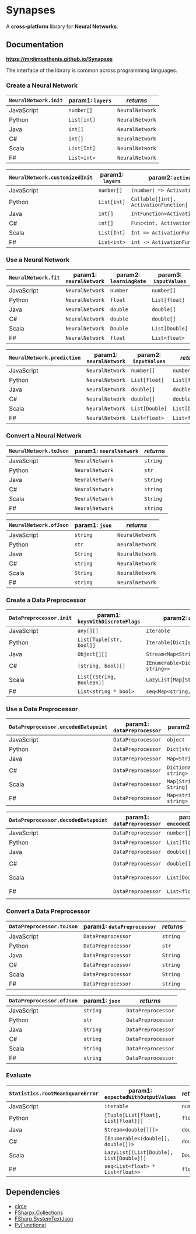 # Synapses

A **cross-platform** library for **Neural Networks**.

## Documentation

**https://mrdimosthenis.github.io/Synapses**

The interface of the library is common across programming languages.

### Create a Neural Network

`NeuralNetwork.init` | param1: `layers` | _returns_
---                  | ---              | ---
JavaScript           | `number[]`       | `NeuralNetwork`
Python               | `List[int]`      | `NeuralNetwork`
Java                 | `int[]`          | `NeuralNetwork`
C#                   | `int[]`          | `NeuralNetwork`
Scala                | `List[Int]`      | `NeuralNetwork`
F#                   | `List<int>`      | `NeuralNetwork`

`NeuralNetwork.customizedInit` | param1: `layers` | param2: `activationF`                 | param3: `weightInitF`    | _returns_
---                            | ---              | ---                                   | ---                      | ---
JavaScript                     | `number[]`       | `(number) => ActivationFunction`      | `(number) => number`     | `NeuralNetwork`
Python                         | `List[int]`      | `Callable[[int], ActivationFunction]` | `Callable[[int], float]` | `NeuralNetwork`
Java                           | `int[]`          | `IntFunction<ActivationFunction>`     | `IntFunction<Double>`    | `NeuralNetwork`
C#                             | `int[]`          | `Func<int, ActivationFunction>`       | `Func<int, Double>`      | `NeuralNetwork`
Scala                          | `List[Int]`      | `Int => ActivationFunction`           | `Int => Double`          | `NeuralNetwork`
F#                             | `List<int>`      | `int -> ActivationFunction`           | `int -> float`           | `NeuralNetwork`

### Use a Neural Network

`NeuralNetwork.fit` | param1: `neuralNetwork` | param2: `learningRate` | param3: `inputValues` | param4: `expectedOutput` | _returns_
---                 | ---                     | ---                    | ---                   | ---                      | ---
JavaScript          | `NeuralNetwork`         | `number`               | `number[]`            | `number[]`               | `NeuralNetwork`
Python              | `NeuralNetwork`         | `float`                | `List[float]`         | `List[float]`            | `NeuralNetwork`
Java                | `NeuralNetwork`         | `double`               | `double[]`            | `double[]`               | `NeuralNetwork`
C#                  | `NeuralNetwork`         | `double`               | `double[]`            | `double[]`               | `NeuralNetwork`
Scala               | `NeuralNetwork`         | `Double`               | `List[Double]`        | `List[Double]`           | `NeuralNetwork`
F#                  | `NeuralNetwork`         | `float`                | `List<float>`         | `List<float>`            | `NeuralNetwork`

`NeuralNetwork.prediction` | param1: `neuralNetwork` | param2: `inputValues` | _returns_
---                        | ---                     | ---                   | ---
JavaScript                 | `NeuralNetwork`         | `number[]`            | `number[]`
Python                     | `NeuralNetwork`         | `List[float]`         | `List[float]`
Java                       | `NeuralNetwork`         | `double[]`            | `double[]`
C#                         | `NeuralNetwork`         | `double[]`            | `double[]`
Scala                      | `NeuralNetwork`         | `List[Double]`        | `List[Double]`
F#                         | `NeuralNetwork`         | `List<float>`         | `List<float>`

### Convert a Neural Network

`NeuralNetwork.toJson` | param1: `neuralNetwork` | _returns_
---                    | ---                     | ---
JavaScript             | `NeuralNetwork`         | `string`
Python                 | `NeuralNetwork`         | `str`
Java                   | `NeuralNetwork`         | `String`
C#                     | `NeuralNetwork`         | `string`
Scala                  | `NeuralNetwork`         | `String`
F#                     | `NeuralNetwork`         | `string`

`NeuralNetwork.ofJson` | param1: `json` | _returns_
---                    | ---            | ---
JavaScript             | `string`       | `NeuralNetwork`
Python                 | `str`          | `NeuralNetwork`
Java                   | `String`       | `NeuralNetwork`
C#                     | `string`       | `NeuralNetwork`
Scala                  | `String`       | `NeuralNetwork`
F#                     | `string`       | `NeuralNetwork`

### Create a Data Preprocessor

`DataPreprocessor.init` | param1: `keysWithDiscreteFlags` | param2: `datapoints`                      | _returns_
---                     | ---                             | ---                                       | ---
JavaScript              | `any[][]`                       | `iterable`                                | `DataPreprocessor`
Python                  | `List[Tuple[str, bool]]`        | `Iterable[Dict[str, str]]`                | `DataPreprocessor`
Java                    | `Object[][]`                    | `Stream<Map<String,String>>`              | `DataPreprocessor`
C#                      | `(string, bool)[]`              | `IEnumerable<Dictionary<string, string>>` | `DataPreprocessor`
Scala                   | `List[(String, Boolean)]`       | `LazyList[Map[String, String]]`           | `DataPreprocessor`
F#                      | `List<string * bool>`           | `seq<Map<string, string>>`                | `DataPreprocessor`

### Use a Data Preprocessor

`DataPreprocessor.encodedDatapoint` | param1: `dataPreprocessor` | param2: `datapoint`          | _returns_
---                                 | ---                        | ---                          | ---
JavaScript                          | `DataPreprocessor`         | `object`                     | `number[]`
Python                              | `DataPreprocessor`         | `Dict[str, str]`             | `List[float]`
Java                                | `DataPreprocessor`         | `Map<String,String>`         | `double[]`
C#                                  | `DataPreprocessor`         | `Dictionary<string, string>` | `double[]`
Scala                               | `DataPreprocessor`         | `Map[String, String]`        | `List[Double]`
F#                                  | `DataPreprocessor`         | `Map<string, string>`        | `List<float>`

`DataPreprocessor.decodedDatapoint` | param1: `dataPreprocessor` | param2: `encodedDatapoint` | _returns_
---                                 | ---                        | ---                        | ---
JavaScript                          | `DataPreprocessor`         | `number[]`                 | `object`
Python                              | `DataPreprocessor`         | `List[float]`              | `Dict[str, str]`
Java                                | `DataPreprocessor`         | `double[]`                 | `Map<String,String>`
C#                                  | `DataPreprocessor`         | `double[]`                 | `Dictionary<string, string>`
Scala                               | `DataPreprocessor`         | `List[Double]`             | `Map[String, String]`
F#                                  | `DataPreprocessor`         | `List<float>`              | `Map<string, string>`

### Convert a Data Preprocessor

`DataPreprocessor.toJson` | param1: `dataPreprocessor` | _returns_
---                       | ---                     | ---
JavaScript                | `DataPreprocessor`         | `string`
Python                    | `DataPreprocessor`         | `str`
Java                      | `DataPreprocessor`         | `String`
C#                        | `DataPreprocessor`         | `string`
Scala                     | `DataPreprocessor`         | `String`
F#                        | `DataPreprocessor`         | `string`

`DataPreprocessor.ofJson` | param1: `json` | _returns_
---                       | ---            | ---
JavaScript                | `string`       | `DataPreprocessor`
Python                    | `str`          | `DataPreprocessor`
Java                      | `String`       | `DataPreprocessor`
C#                        | `string`       | `DataPreprocessor`
Scala                     | `String`       | `DataPreprocessor`
F#                        | `string`       | `DataPreprocessor`

### Evaluate

`Statistics.rootMeanSquareError` | param1: `expectedWithOutputValues`       | _returns_
---                              | ---                                      | ---
JavaScript                       | `iterable`                               | `number`
Python                           | `[Tuple[List[float], List[float]]]`      | `float`
Java                             | `Stream<double[][]>`                     | `double`
C#                               | `IEnumerable<(double[], double[])>`      | `double`
Scala                            | `LazyList[(List[Double], List[Double])]` | `Double`
F#                               | `seq<List<float> * List<float>>`         | `float`

## Dependencies

* [circe](https://github.com/circe/circe)
* [FSharpx.Collections](https://github.com/fsprojects/FSharpx.Collections)
* [FSharp.SystemTextJson](https://github.com/Tarmil/FSharp.SystemTextJson)
* [PyFunctional](https://github.com/EntilZha/PyFunctional)

